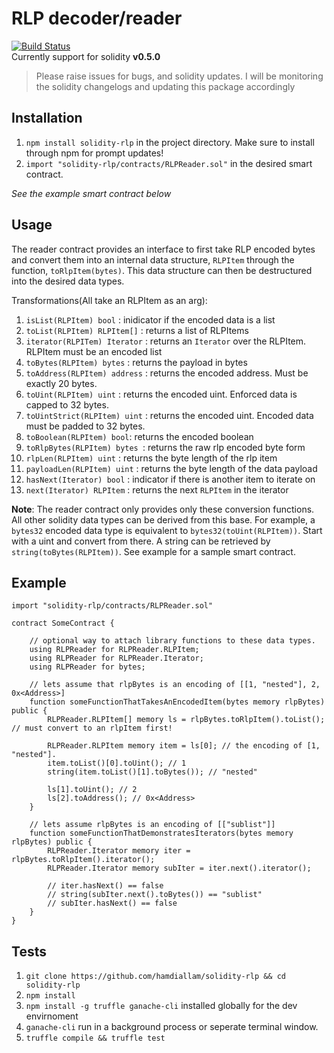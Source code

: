 # RLP decoder/reader
[![Build Status](https://travis-ci.com/hamdiallam/Solidity-RLP.svg?branch=master)](https://travis-ci.com/hamdiallam/Solidity-RLP)  
Currently support for solidity **v0.5.0**  
> Please raise issues for bugs, and solidity updates. I will be monitoring the solidity changelogs and updating this package accordingly

## Installation
1. `npm install solidity-rlp` in the project directory. Make sure to install through npm for prompt updates!
2. `import "solidity-rlp/contracts/RLPReader.sol"` in the desired smart contract.

_See the example smart contract below_

## Usage
The reader contract provides an interface to first take RLP encoded bytes and convert them into
an internal data structure, `RLPItem` through the function, `toRlpItem(bytes)`. This data structure can then be
destructured into the desired data types.

Transformations(All take an RLPItem as an arg):  
1. `isList(RLPItem) bool` : inidicator if the encoded data is a list
2. `toList(RLPItem) RLPItem[]` : returns a list of RLPItems
3. `iterator(RLPITem) Iterator` : returns an `Iterator` over the RLPItem. RLPItem must be an encoded list
4. `toBytes(RLPItem) bytes` : returns the payload in bytes
5. `toAddress(RLPItem) address` : returns the encoded address. Must be exactly 20 bytes.
6. `toUint(RLPItem) uint` : returns the encoded uint. Enforced data is capped to 32 bytes.
7. `toUintStrict(RLPItem) uint` : returns the encoded uint. Encoded data must be padded to 32 bytes.
8. `toBoolean(RLPItem) bool`: returns the encoded boolean
9. `toRlpBytes(RLPItem) bytes `: returns the raw rlp encoded byte form
10. `rlpLen(RLPItem) uint` : returns the byte length of the rlp item
11. `payloadLen(RLPItem) uint` : returns the byte length of the data payload
12. `hasNext(Iterator) bool` : indicator if there is another item to iterate on
13. `next(Iterator) RLPItem` : returns the next `RLPItem` in the iterator

**Note**: The reader contract only provides only these conversion functions. All other solidity data types can be derived from
this base. For example, a `bytes32` encoded data type is equivalent to `bytes32(toUint(RLPItem))`. Start with a uint and convert from there.
A string can be retrieved by `string(toBytes(RLPItem))`. See example for a sample smart contract.

## Example
```solidity
import "solidity-rlp/contracts/RLPReader.sol"

contract SomeContract {
    
    // optional way to attach library functions to these data types.
    using RLPReader for RLPReader.RLPItem;
    using RLPReader for RLPReader.Iterator;
    using RLPReader for bytes;

    // lets assume that rlpBytes is an encoding of [[1, "nested"], 2, 0x<Address>]
    function someFunctionThatTakesAnEncodedItem(bytes memory rlpBytes) public {
        RLPReader.RLPItem[] memory ls = rlpBytes.toRlpItem().toList(); // must convert to an rlpItem first!

        RLPReader.RLPItem memory item = ls[0]; // the encoding of [1, "nested"].
        item.toList()[0].toUint(); // 1
        string(item.toList()[1].toBytes()); // "nested"

        ls[1].toUint(); // 2
        ls[2].toAddress(); // 0x<Address>
    }

    // lets assume rlpBytes is an encoding of [["sublist"]]
    function someFunctionThatDemonstratesIterators(bytes memory rlpBytes) public {
        RLPReader.Iterator memory iter = rlpBytes.toRlpItem().iterator();
        RLPReader.Iterator memory subIter = iter.next().iterator();

        // iter.hasNext() == false
        // string(subIter.next().toBytes()) == "sublist"
        // subIter.hasNext() == false
    }
}
```


## Tests
1. `git clone https://github.com/hamdiallam/solidity-rlp && cd solidity-rlp`
2. `npm install`
3. `npm install -g truffle ganache-cli` installed globally for the dev envirnoment
4. `ganache-cli` run in a background process or seperate terminal window.
4. `truffle compile && truffle test`

